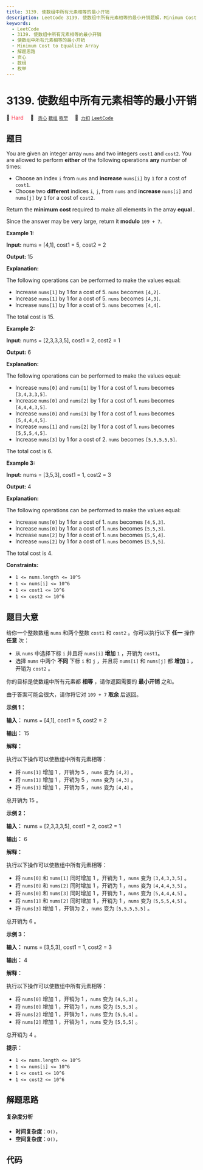 ```yaml
---
title: 3139. 使数组中所有元素相等的最小开销
description: LeetCode 3139. 使数组中所有元素相等的最小开销题解，Minimum Cost to Equalize Array，包含解题思路、复杂度分析以及完整的 JavaScript 代码实现。
keywords:
  - LeetCode
  - 3139. 使数组中所有元素相等的最小开销
  - 使数组中所有元素相等的最小开销
  - Minimum Cost to Equalize Array
  - 解题思路
  - 贪心
  - 数组
  - 枚举
---
```


# 3139. 使数组中所有元素相等的最小开销

🔴 <font color=#ff334b>Hard</font>&emsp; 🔖&ensp; [`贪心`](/tag/greedy.md) [`数组`](/tag/array.md) [`枚举`](/tag/enumeration.md)&emsp; 🔗&ensp;[`力扣`](https://leetcode.cn/problems/minimum-cost-to-equalize-array) [`LeetCode`](https://leetcode.com/problems/minimum-cost-to-equalize-array)

## 题目

You are given an integer array `nums` and two integers `cost1` and `cost2`.
You are allowed to perform **either** of the following operations **any**
number of times:

  * Choose an index `i` from `nums` and **increase** `nums[i]` by `1` for a cost of `cost1`.
  * Choose two **different** indices `i`, `j`, from `nums` and **increase** `nums[i]` and `nums[j]` by `1` for a cost of `cost2`.

Return the **minimum** **cost** required to make all elements in the array
**equal** _._

Since the answer may be very large, return it **modulo** `109 + 7`.



**Example 1:**

**Input:** nums = [4,1], cost1 = 5, cost2 = 2

**Output:** 15

**Explanation:**

The following operations can be performed to make the values equal:

  * Increase `nums[1]` by 1 for a cost of 5. `nums` becomes `[4,2]`.
  * Increase `nums[1]` by 1 for a cost of 5. `nums` becomes `[4,3]`.
  * Increase `nums[1]` by 1 for a cost of 5. `nums` becomes `[4,4]`.

The total cost is 15.

**Example 2:**

**Input:** nums = [2,3,3,3,5], cost1 = 2, cost2 = 1

**Output:** 6

**Explanation:**

The following operations can be performed to make the values equal:

  * Increase `nums[0]` and `nums[1]` by 1 for a cost of 1. `nums` becomes `[3,4,3,3,5]`.
  * Increase `nums[0]` and `nums[2]` by 1 for a cost of 1. `nums` becomes `[4,4,4,3,5]`.
  * Increase `nums[0]` and `nums[3]` by 1 for a cost of 1. `nums` becomes `[5,4,4,4,5]`.
  * Increase `nums[1]` and `nums[2]` by 1 for a cost of 1. `nums` becomes `[5,5,5,4,5]`.
  * Increase `nums[3]` by 1 for a cost of 2. `nums` becomes `[5,5,5,5,5]`.

The total cost is 6.

**Example 3:**

**Input:** nums = [3,5,3], cost1 = 1, cost2 = 3

**Output:** 4

**Explanation:**

The following operations can be performed to make the values equal:

  * Increase `nums[0]` by 1 for a cost of 1. `nums` becomes `[4,5,3]`.
  * Increase `nums[0]` by 1 for a cost of 1. `nums` becomes `[5,5,3]`.
  * Increase `nums[2]` by 1 for a cost of 1. `nums` becomes `[5,5,4]`.
  * Increase `nums[2]` by 1 for a cost of 1. `nums` becomes `[5,5,5]`.

The total cost is 4.



**Constraints:**

  * `1 <= nums.length <= 10^5`
  * `1 <= nums[i] <= 10^6`
  * `1 <= cost1 <= 10^6`
  * `1 <= cost2 <= 10^6`


## 题目大意

给你一个整数数组 `nums` 和两个整数 `cost1` 和 `cost2` 。你可以执行以下 **任一**  操作 **任意**  次：

  * 从 `nums` 中选择下标 `i` 并且将 `nums[i]` **增加** `1` ，开销为 `cost1`。
  * 选择 `nums` 中两个 **不同**  下标 `i` 和 `j` ，并且将 `nums[i]` 和 `nums[j]` 都 **增加** `1` ，开销为 `cost2` 。

你的目标是使数组中所有元素都 **相等**  ，请你返回需要的 **最小开销**  之和。

由于答案可能会很大，请你将它对 `109 + 7` **取余**  后返回。



**示例 1：**

**输入：** nums = [4,1], cost1 = 5, cost2 = 2

**输出：** 15

**解释：**

执行以下操作可以使数组中所有元素相等：

  * 将 `nums[1]` 增加 1 ，开销为 5 ，`nums` 变为 `[4,2]` 。
  * 将 `nums[1]` 增加 1 ，开销为 5 ，`nums` 变为 `[4,3]` 。
  * 将 `nums[1]` 增加 1 ，开销为 5 ，`nums` 变为 `[4,4]` 。

总开销为 15 。

**示例 2：**

**输入：** nums = [2,3,3,3,5], cost1 = 2, cost2 = 1

**输出：** 6

**解释：**

执行以下操作可以使数组中所有元素相等：

  * 将 `nums[0]` 和 `nums[1]` 同时增加 1 ，开销为 1 ，`nums` 变为 `[3,4,3,3,5]` 。
  * 将 `nums[0]` 和 `nums[2]` 同时增加 1 ，开销为 1 ，`nums` 变为 `[4,4,4,3,5]` 。
  * 将 `nums[0]` 和 `nums[3]` 同时增加 1 ，开销为 1 ，`nums` 变为 `[5,4,4,4,5]` 。
  * 将 `nums[1]` 和 `nums[2]` 同时增加 1 ，开销为 1 ，`nums` 变为 `[5,5,5,4,5]` 。
  * 将 `nums[3]` 增加 1 ，开销为 2 ，`nums` 变为 `[5,5,5,5,5]` 。

总开销为 6 。

**示例 3：**

**输入：** nums = [3,5,3], cost1 = 1, cost2 = 3

**输出：** 4

**解释：**

执行以下操作可以使数组中所有元素相等：

  * 将 `nums[0]` 增加 1 ，开销为 1 ，`nums` 变为 `[4,5,3]` 。
  * 将 `nums[0]` 增加 1 ，开销为 1 ，`nums` 变为 `[5,5,3]` 。
  * 将 `nums[2]` 增加 1 ，开销为 1 ，`nums` 变为 `[5,5,4]` 。
  * 将 `nums[2]` 增加 1 ，开销为 1 ，`nums` 变为 `[5,5,5]` 。

总开销为 4 。



**提示：**

  * `1 <= nums.length <= 10^5`
  * `1 <= nums[i] <= 10^6`
  * `1 <= cost1 <= 10^6`
  * `1 <= cost2 <= 10^6`


## 解题思路

#### 复杂度分析

- **时间复杂度**：`O()`，
- **空间复杂度**：`O()`，

## 代码

```javascript

```